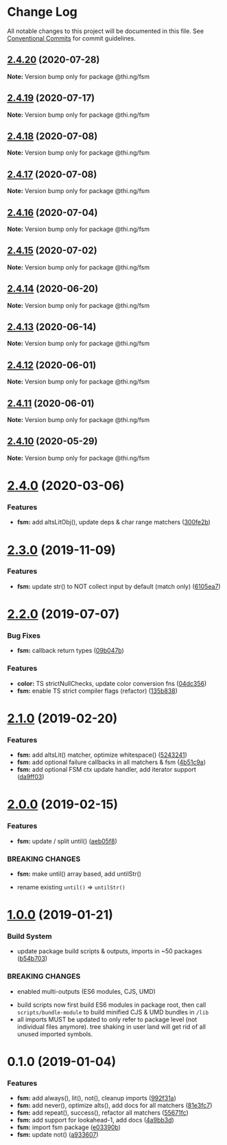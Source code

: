 # Change Log

All notable changes to this project will be documented in this file.
See [Conventional Commits](https://conventionalcommits.org) for commit guidelines.

## [2.4.20](https://github.com/thi-ng/umbrella/compare/@thi.ng/fsm@2.4.19...@thi.ng/fsm@2.4.20) (2020-07-28)

**Note:** Version bump only for package @thi.ng/fsm





## [2.4.19](https://github.com/thi-ng/umbrella/compare/@thi.ng/fsm@2.4.18...@thi.ng/fsm@2.4.19) (2020-07-17)

**Note:** Version bump only for package @thi.ng/fsm





## [2.4.18](https://github.com/thi-ng/umbrella/compare/@thi.ng/fsm@2.4.17...@thi.ng/fsm@2.4.18) (2020-07-08)

**Note:** Version bump only for package @thi.ng/fsm





## [2.4.17](https://github.com/thi-ng/umbrella/compare/@thi.ng/fsm@2.4.16...@thi.ng/fsm@2.4.17) (2020-07-08)

**Note:** Version bump only for package @thi.ng/fsm





## [2.4.16](https://github.com/thi-ng/umbrella/compare/@thi.ng/fsm@2.4.15...@thi.ng/fsm@2.4.16) (2020-07-04)

**Note:** Version bump only for package @thi.ng/fsm





## [2.4.15](https://github.com/thi-ng/umbrella/compare/@thi.ng/fsm@2.4.14...@thi.ng/fsm@2.4.15) (2020-07-02)

**Note:** Version bump only for package @thi.ng/fsm





## [2.4.14](https://github.com/thi-ng/umbrella/compare/@thi.ng/fsm@2.4.13...@thi.ng/fsm@2.4.14) (2020-06-20)

**Note:** Version bump only for package @thi.ng/fsm





## [2.4.13](https://github.com/thi-ng/umbrella/compare/@thi.ng/fsm@2.4.12...@thi.ng/fsm@2.4.13) (2020-06-14)

**Note:** Version bump only for package @thi.ng/fsm





## [2.4.12](https://github.com/thi-ng/umbrella/compare/@thi.ng/fsm@2.4.11...@thi.ng/fsm@2.4.12) (2020-06-01)

**Note:** Version bump only for package @thi.ng/fsm





## [2.4.11](https://github.com/thi-ng/umbrella/compare/@thi.ng/fsm@2.4.10...@thi.ng/fsm@2.4.11) (2020-06-01)

**Note:** Version bump only for package @thi.ng/fsm





## [2.4.10](https://github.com/thi-ng/umbrella/compare/@thi.ng/fsm@2.4.9...@thi.ng/fsm@2.4.10) (2020-05-29)

**Note:** Version bump only for package @thi.ng/fsm





# [2.4.0](https://github.com/thi-ng/umbrella/compare/@thi.ng/fsm@2.3.7...@thi.ng/fsm@2.4.0) (2020-03-06)


### Features

* **fsm:** add altsLitObj(), update deps & char range matchers ([300fe2b](https://github.com/thi-ng/umbrella/commit/300fe2bf6a814f3822a2173576c8ab7b76d3f4bb))





# [2.3.0](https://github.com/thi-ng/umbrella/compare/@thi.ng/fsm@2.2.5...@thi.ng/fsm@2.3.0) (2019-11-09)

### Features

* **fsm:** update str() to NOT collect input by default (match only) ([6105ea7](https://github.com/thi-ng/umbrella/commit/6105ea7f8a9c99b0117bb6db2396607438c1eb02))

# [2.2.0](https://github.com/thi-ng/umbrella/compare/@thi.ng/fsm@2.1.15...@thi.ng/fsm@2.2.0) (2019-07-07)

### Bug Fixes

* **fsm:** callback return types ([09b047b](https://github.com/thi-ng/umbrella/commit/09b047b))

### Features

* **color:** TS strictNullChecks, update color conversion fns ([04dc356](https://github.com/thi-ng/umbrella/commit/04dc356))
* **fsm:** enable TS strict compiler flags (refactor) ([135b838](https://github.com/thi-ng/umbrella/commit/135b838))

# [2.1.0](https://github.com/thi-ng/umbrella/compare/@thi.ng/fsm@2.0.0...@thi.ng/fsm@2.1.0) (2019-02-20)

### Features

* **fsm:** add altsLit() matcher, optimize whitespace() ([5243241](https://github.com/thi-ng/umbrella/commit/5243241))
* **fsm:** add optional failure callbacks in all matchers & fsm ([4b51c9a](https://github.com/thi-ng/umbrella/commit/4b51c9a))
* **fsm:** add optional FSM ctx update handler, add iterator support ([da9ff03](https://github.com/thi-ng/umbrella/commit/da9ff03))

# [2.0.0](https://github.com/thi-ng/umbrella/compare/@thi.ng/fsm@1.0.4...@thi.ng/fsm@2.0.0) (2019-02-15)

### Features

* **fsm:** update / split until() ([aeb05f8](https://github.com/thi-ng/umbrella/commit/aeb05f8))

### BREAKING CHANGES

* **fsm:** make until() array based, add untilStr()

- rename existing `until()` => `untilStr()`

# [1.0.0](https://github.com/thi-ng/umbrella/compare/@thi.ng/fsm@0.1.0...@thi.ng/fsm@1.0.0) (2019-01-21)

### Build System

* update package build scripts & outputs, imports in ~50 packages ([b54b703](https://github.com/thi-ng/umbrella/commit/b54b703))

### BREAKING CHANGES

* enabled multi-outputs (ES6 modules, CJS, UMD)

- build scripts now first build ES6 modules in package root, then call
  `scripts/bundle-module` to build minified CJS & UMD bundles in `/lib`
- all imports MUST be updated to only refer to package level
  (not individual files anymore). tree shaking in user land will get rid of
  all unused imported symbols.

# 0.1.0 (2019-01-04)

### Features

* **fsm:** add always(), lit(), not(), cleanup imports ([992f31a](https://github.com/thi-ng/umbrella/commit/992f31a))
* **fsm:** add never(), optimize alts(), add docs for all matchers ([81e3fc7](https://github.com/thi-ng/umbrella/commit/81e3fc7))
* **fsm:** add repeat(), success(), refactor all matchers ([55671fc](https://github.com/thi-ng/umbrella/commit/55671fc))
* **fsm:** add support for lookahead-1, add docs ([4a9bb3d](https://github.com/thi-ng/umbrella/commit/4a9bb3d))
* **fsm:** import fsm package ([e03390b](https://github.com/thi-ng/umbrella/commit/e03390b))
* **fsm:** update not() ([a933607](https://github.com/thi-ng/umbrella/commit/a933607))
